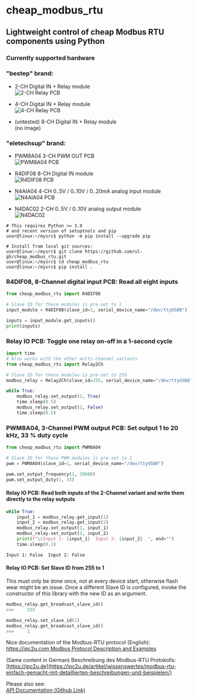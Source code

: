 # cheap_modbus_rtu

## Lightweight control of cheap Modbus RTU components using Python

### Currently supported hardware

### "bestep" brand:
* 2-CH Digital IN + Relay module  
  ![2-CH Relay PCB](./docs/img/relay_2_ch.jpg)

* 4-CH Digital IN + Relay module  
  ![4-CH Relay PCB](./docs/img/relay_4_ch.jpg)

* (untested) 8-CH Digital IN + Relay module  
  (no image)

### "eletechsup" brand:
* PWM8A04 3-CH PWM OUT PCB  
  ![PWM8A04 PCB](./docs/img/PWM8A04.jpg)

* R4DIF08 8-CH Digital IN module  
  ![R4DIF08 PCB](./docs/img/R4DIF08.jpg)

* N4AIA04 4-CH 0..5V / 0..10V / 0..20mA analog input module  
  ![N4AIA04 PCB](./docs/img/N4AIA04.jpg)

* N4DAC02 2-CH 0..5V / 0..10V analog output module  
  ![N4DAC02](./docs/img/N4DAC02.jpg)

```
# This requires Python >= 3.9 
# and recent version of setuptools and pip
user@linux:~/mysrc$ python -m pip install --upgrade pip

# Install from local git sources:
user@linux:~/mysrc$ git clone https://github.com/ul-gh/cheap_modbus_rtu.git
user@linux:~/mysrc$ cd cheap_modbus_rtu
user@linux:~/mysrc$ pip install .
```

### R4DIF08, 8-Channel digital input PCB: Read all eight inputs

```python
from cheap_modbus_rtu import R4DIF08

# Slave ID for these modules is pre-set to 1
input_module = R4DIF08(slave_id=1, serial_device_name="/dev/ttyUSB0")

inputs = input_module.get_inputs()
print(inputs)
```

### Relay IO PCB: Toggle one relay on-off in a 1-second cycle

```python
import time
# Also works with the other multi-channel variants
from cheap_modbus_rtu import Relay2Ch

# Slave ID for these modules is pre-set to 255
modbus_relay = Relay2Ch(slave_id=255, serial_device_name="/dev/ttyUSB0")

while True:
    modbus_relay.set_output(1, True)
    time.sleep(0.5)
    modbus_relay.set_output(1, False)
    time.sleep(0.5)
```

### PWM8A04, 3-Channel PWM output PCB: Set output 1 to 20 kHz, 33 % duty cycle

```python
from cheap_modbus_rtu import PWM8A04

# Slave ID for these PWM modules is pre-set to 1
pwm = PWM8A04(slave_id=1, serial_device_name="/dev/ttyUSB0")

pwm.set_output_frequency(1, 20000)
pwm.set_output_duty(1, 33)
```

#### Relay IO PCB: Read both inputs of the 2-Channel variant and write them directly to the relay outputs

```python
while True:
    input_1 = modbus_relay.get_input(1)
    input_2 = modbus_relay.get_input(2)
    modbus_relay.set_output(1, input_1)
    modbus_relay.set_output(2, input_2)
    print(f"\rInput 1: {input_1}  Input 2: {input_2}  ", end="")
    time.sleep(0.1)
```

    Input 1: False  Input 2: False  


#### Relay IO PCB: Set Slave ID from 255 to 1
This must only be done once, not at every device start, otherwise flash wear might be an issue. Once a different Slave ID is configured, invoke the constructor of this library with the new ID as an argument.

```python
modbus_relay.get_broadcast_slave_id()
>>>     255

modbus_relay.set_slave_id(1)
modbus_relay.get_broadcast_slave_id()
>>>     1
```


Nice documentation of the Modbus-RTU protocol (English):
[https://ipc2u.com Modbus Protocol Description and Examples](https://ipc2u.com/articles/knowledge-base/modbus-rtu-made-simple-with-detailed-descriptions-and-examples/)

(Same content in German) Beschreibung des Modbus-RTU Protokolls:
[https://ipc2u.de](https://ipc2u.de/artikel/wissenswertes/modbus-rtu-einfach-gemacht-mit-detaillierten-beschreibungen-und-beispielen/)


Please also see:  
[API Documentation (Github Link)](https://ul-gh.github.io/cheap_modbus_rtu/html/annotated.html)  
